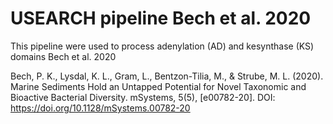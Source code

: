 # USEARCH pipeline Bech et al. 2020

This pipeline were used to process adenylation (AD) and kesynthase (KS) domains Bech et al. 2020

Bech, P. K., Lysdal, K. L., Gram, L., Bentzon-Tilia, M., & Strube, M. L. (2020). Marine Sediments Hold an Untapped Potential for Novel Taxonomic and Bioactive Bacterial Diversity. mSystems, 5(5), [e00782-20]. DOI: https://doi.org/10.1128/mSystems.00782-20
